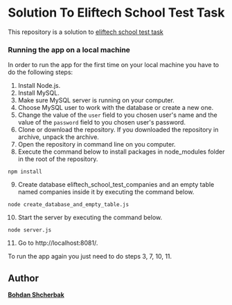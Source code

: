# Solution To Eliftech School Test Task

This repository is a solution to [eliftech school test task](https://docs.google.com/document/d/120dL3A0v8EWTbetQbeFOBhWUyD4DFRLQNCQoTMW54To/edit)

### Running the app on a local machine

In order to run the app for the first time on your local machine you have to do the following steps:

1. Install Node.js.
2. Install MySQL.
3. Make sure MySQL server is running on your computer.
4. Choose MySQL user to work with the database or create a new one.
5. Change the value of the `user` field to you chosen user's name and the value of the `password` field to you chosen user's password.
6. Clone or download the repository. If you downloaded the repository in archive, unpack the archive.
7. Open the repository in command line on you computer.
8. Execute the command below to install packages in node_modules folder in the root of the repository.
```
npm install
```
9. Create database eliftech_school_test_companies and an empty table named companies inside it by executing the command below.
```
node create_database_and_empty_table.js
```
10. Start the server by executing the command below.
```
node server.js
```
11. Go to http://localhost:8081/.

To run the app again you just need to do steps 3, 7, 10, 11.

## Author

**[Bohdan Shcherbak](https://github.com/ibodi)**
